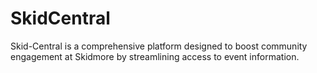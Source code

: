 # SkidCentral
 Skid-Central is a comprehensive platform designed to boost community engagement at Skidmore by streamlining access to event information.
